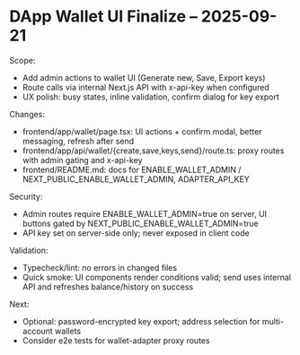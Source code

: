 # DApp Wallet UI Finalize – 2025-09-21

Scope:
- Add admin actions to wallet UI (Generate new, Save, Export keys)
- Route calls via internal Next.js API with x-api-key when configured
- UX polish: busy states, inline validation, confirm dialog for key export

Changes:
- frontend/app/wallet/page.tsx: UI actions + confirm modal, better messaging, refresh after send
- frontend/app/api/wallet/{create,save,keys,send}/route.ts: proxy routes with admin gating and x-api-key
- frontend/README.md: docs for ENABLE_WALLET_ADMIN / NEXT_PUBLIC_ENABLE_WALLET_ADMIN, ADAPTER_API_KEY

Security:
- Admin routes require ENABLE_WALLET_ADMIN=true on server, UI buttons gated by NEXT_PUBLIC_ENABLE_WALLET_ADMIN=true
- API key set on server-side only; never exposed in client code

Validation:
- Typecheck/lint: no errors in changed files
- Quick smoke: UI components render conditions valid; send uses internal API and refreshes balance/history on success

Next:
- Optional: password-encrypted key export; address selection for multi-account wallets
- Consider e2e tests for wallet-adapter proxy routes
